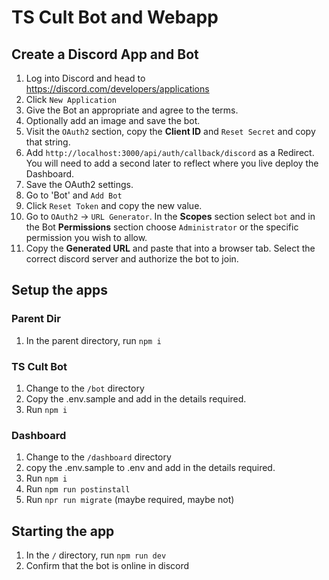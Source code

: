 # TS Cult Bot and Webapp

## Create a Discord App and Bot

1. Log into Discord and head to https://discord.com/developers/applications
2. Click `New Application`
3. Give the Bot an appropriate and agree to the terms.
4. Optionally add an image and save the bot.
5. Visit the `OAuth2` section, copy the **Client ID** and `Reset Secret` and copy that string.
6. Add `http://localhost:3000/api/auth/callback/discord` as a Redirect. You will need to add a second later  to reflect where you live deploy the Dashboard.
7. Save the OAuth2 settings.
8. Go to 'Bot' and `Add Bot`
9. Click `Reset Token` and copy the new value.
10. Go to `OAuth2` -> `URL Generator`. In the **Scopes** section select `bot` and in the Bot **Permissions** section choose `Administrator` or the specific permission you wish to allow.
11. Copy the **Generated URL** and paste that into a browser tab. Select the correct discord server and authorize the bot to join.

## Setup the apps

### Parent Dir

1. In the parent directory, run `npm i`

### TS Cult Bot

1. Change to the `/bot` directory
2. Copy the .env.sample and add in the details required.
3. Run `npm i`

### Dashboard

1. Change to the `/dashboard` directory
2. copy the .env.sample to .env and add in the details required.
3. Run `npm i`
4. Run `npm run postinstall`
5. Run `npr run migrate` (maybe required, maybe not)

## Starting the app

1. In the `/` directory, run `npm run dev`
2. Confirm that the bot is online in discord

